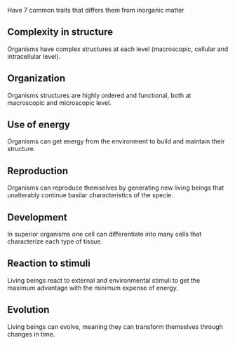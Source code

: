 Have 7 common traits that differs them from inorganic matter
## Complexity in structure
Organisms have complex structures at each level (macroscopic, cellular and intracellular level).
## Organization
Organisms structures are highly ordered and functional, both at macroscopic and microscopic level.
## Use of energy
Organisms can get energy from the environment to build and maintain their structure.
## Reproduction
Organisms can reproduce themselves by generating new living beings that unalterably continue basilar characteristics of the specie.
## Development
In superior organisms one cell can differentiate into many cells that characterize each type of tissue.
## Reaction to stimuli
Living beings react to external and environmental stimuli to get the maximum advantage with the minimum expense of energy.
## Evolution
Living beings can evolve, meaning they can transform themselves through changes in time.

